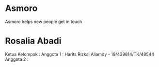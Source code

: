 # Asmoro
Asmoro helps new people get in touch

# Rosalia Abadi
Ketua Kelompok : 
Anggota 1 : Harits Rizkal Aliamdy - 19/439814/TK/48544</br>
Anggota 2 : 


